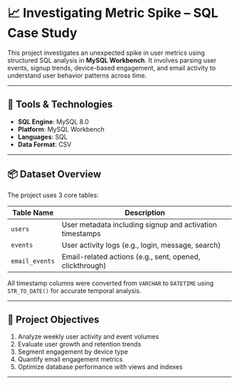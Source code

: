 # 📈 Investigating Metric Spike – SQL Case Study

This project investigates an unexpected spike in user metrics using structured SQL analysis in **MySQL Workbench**. It involves parsing user events, signup trends, device-based engagement, and email activity to understand user behavior patterns across time.

---

## 🧰 Tools & Technologies

- **SQL Engine**: MySQL 8.0  
- **Platform**: MySQL Workbench  
- **Languages**: SQL  
- **Data Format**: CSV

---

## 📦 Dataset Overview

The project uses 3 core tables:

| Table Name     | Description                                                      |
|----------------|------------------------------------------------------------------|
| `users`        | User metadata including signup and activation timestamps         |
| `events`       | User activity logs (e.g., login, message, search)                |
| `email_events` | Email-related actions (e.g., sent, opened, clickthrough)         |

All timestamp columns were converted from `VARCHAR` to `DATETIME` using `STR_TO_DATE()` for accurate temporal analysis.

---

## 🎯 Project Objectives

1. Analyze weekly user activity and event volumes  
2. Evaluate user growth and retention trends  
3. Segment engagement by device type  
4. Quantify email engagement metrics  
5. Optimize database performance with views and indexes  

---
